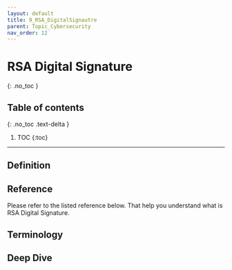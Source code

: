 ```yaml
---
layout: default
title: 9_RSA_DigitalSignautre
parent: Topic_Cybersecurity
nav_order: 12
---
```


# RSA Digital Signature
{: .no_toc }

## Table of contents
{: .no_toc .text-delta }

1. TOC
{:toc}

---

## Definition


## Reference
Please refer to the listed reference below. That help you understand what is RSA Digital Signature.

## Terminology

## Deep Dive
